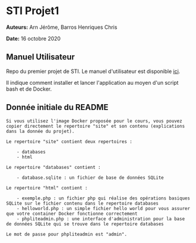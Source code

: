 # STI Projet1 

**Auteurs:** Arn Jérôme, Barros Henriques Chris

**Date:** 16 octobre 2020



## Manuel Utilisateur

Repo du premier projet de STI. Le manuel d'utilisateur est disponible [ici](./STI_ManuelUtilisateur.md).

Il indique comment installer et lancer l'application au moyen d'un script bash et de Docker.




## Donnée initiale du README
```
Si vous utilisez l'image Docker proposée pour le cours, vous pouvez copier directement le repertoire "site" et son contenu (explications dans la donnée du projet).

Le repertoire "site" contient deux repertoires :

    - databases
    - html

Le repertoire "databases" contient :

    - database.sqlite : un fichier de base de données SQLite

Le repertoire "html" contient :

    - exemple.php : un fichier php qui réalise des opérations basiques SQLite sur le fichier contenu dans le repertoire databases
    - helloworld.php : un simple fichier hello world pour vous assurer que votre container Docker fonctionne correctement
    - phpliteadmin.php : une interface d'administration pour la base de données SQLite qui se trouve dans le repertoire databases

Le mot de passe pour phpliteadmin est "admin".
```
